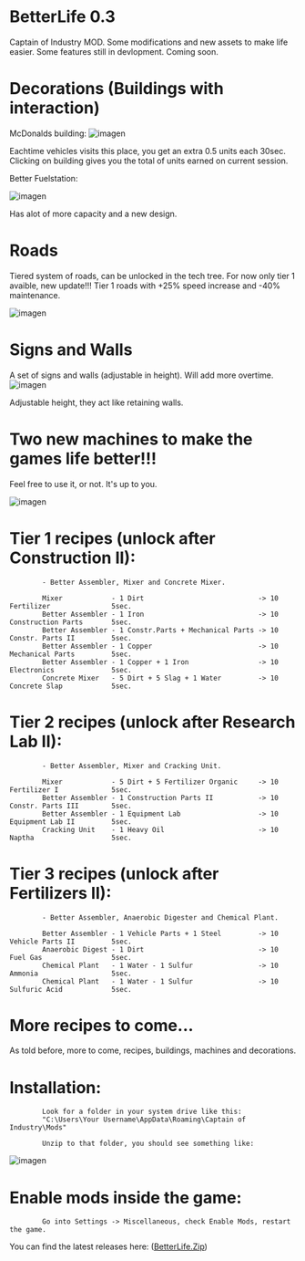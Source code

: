 # BetterLife 0.3
Captain of Industry MOD. Some modifications and new assets to make life easier.
Some features still in devlopment. Coming soon.

# Decorations (Buildings with interaction)

McDonalds building:
![imagen](https://github.com/user-attachments/assets/4a102656-3490-4cb1-9dea-702d0dd5c639)


Eachtime vehicles visits this place, you get an extra 0.5 units each 30sec.
Clicking on building gives you the total of units earned on current session.

Better Fuelstation:

![imagen](https://github.com/user-attachments/assets/e12bc0a7-97cd-4434-8872-70df9546f9fd)

Has alot of more capacity and a new design.

# Roads

Tiered system of roads, can be unlocked in the tech tree.
For now only tier 1 avaible, new update!!! Tier 1 roads with +25% speed increase and -40% maintenance.

![imagen](https://github.com/Onub3nse/BetterLife/assets/43469130/afafeb6c-890f-4789-825e-282f7f2288fc)


# Signs and Walls

A set of signs and walls (adjustable in height). Will add more overtime.
![imagen](https://github.com/user-attachments/assets/cb5e9d88-8033-48e6-a72c-aaf5c1a04203)


Adjustable height, they act like retaining walls.



# Two new machines to make the games life better!!!

Feel free to use it, or not. It's up to you.

![imagen](https://github.com/user-attachments/assets/60b952f0-7f59-4af5-8e23-9551b7ff821b)


# Tier 1 recipes (unlock after Construction II):

            - Better Assembler, Mixer and Concrete Mixer.

            Mixer            - 1 Dirt                            -> 10 Fertilizer               5sec.
            Better Assembler - 1 Iron                            -> 10 Construction Parts       5sec.
            Better Assembler - 1 Constr.Parts + Mechanical Parts -> 10 Constr. Parts II         5sec.
            Better Assembler - 1 Copper                          -> 10 Mechanical Parts         5sec.
            Better Assembler - 1 Copper + 1 Iron                 -> 10 Electronics              5sec.
            Concrete Mixer   - 5 Dirt + 5 Slag + 1 Water         -> 10 Concrete Slap            5sec.

# Tier 2 recipes (unlock after Research Lab II):

            - Better Assembler, Mixer and Cracking Unit.

            Mixer            - 5 Dirt + 5 Fertilizer Organic     -> 10 Fertilizer I             5sec.
            Better Assembler - 1 Construction Parts II           -> 10 Constr. Parts III        5sec.
            Better Assembler - 1 Equipment Lab                   -> 10 Equipment Lab II         5sec.
            Cracking Unit    - 1 Heavy Oil                       -> 10 Naptha                   5sec.

# Tier 3 recipes (unlock after Fertilizers II):

            - Better Assembler, Anaerobic Digester and Chemical Plant.

            Better Assembler - 1 Vehicle Parts + 1 Steel         -> 10 Vehicle Parts II         5sec.
            Anaerobic Digest - 1 Dirt                            -> 10 Fuel Gas                 5sec.
            Chemical Plant   - 1 Water - 1 Sulfur                -> 10 Ammonia                  5sec.
            Chemical Plant   - 1 Water - 1 Sulfur                -> 10 Sulfuric Acid            5sec.


# More recipes to come...

As told before, more to come, recipes, buildings, machines and decorations.


# Installation:

            Look for a folder in your system drive like this:
            "C:\Users\Your Username\AppData\Roaming\Captain of Industry\Mods"
            
            Unzip to that folder, you should see something like:

![imagen](https://github.com/Onub3nse/BetterLife/assets/43469130/2ac10a22-69ed-4e40-8abd-822f3463fefd)


# Enable mods inside the game:

            Go into Settings -> Miscellaneous, check Enable Mods, restart the game.

You can find the latest releases here: ([BetterLife.Zip](https://github.com/Onub3nse/BetterLife/releases/download/v0.2.7/BetterLife.zip))

            

            
